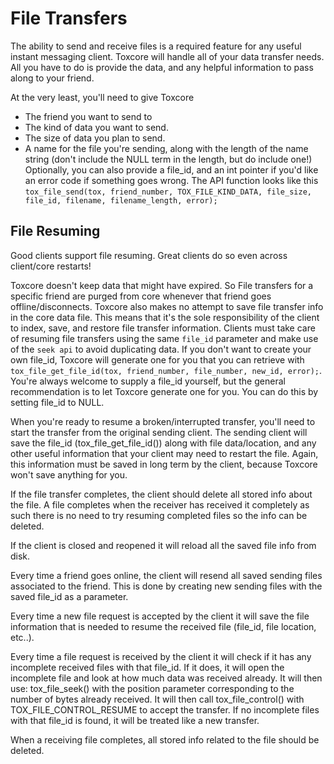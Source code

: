 # File Transfers
The ability to send and receive files is a required feature for any useful instant messaging client. Toxcore will handle
all of your data transfer needs. All you have to do is provide the data, and any helpful information to pass along to
your friend.

At the very least, you'll need to give Toxcore
 * The friend you want to send to
 * The kind of data you want to send.
 * The size of data you plan to send.
 * A name for the file you're sending, along with the length of the name string (don't include the NULL term in the
 length, but do include one!)
Optionally, you can also provide a file_id, and an int pointer if you'd like an error code if something goes wrong. The
API function looks like this `tox_file_send(tox, friend_number, TOX_FILE_KIND_DATA, file_size, file_id, filename,
filename_length, error);`

## File Resuming
Good clients support file resuming. Great clients do so even across client/core restarts!

Toxcore doesn't keep data that might have expired. So File transfers for a specific friend are purged from core whenever
that friend goes offline/disconnects. Toxcore also makes no attempt to save file transfer info in the core data file.
This means that it's the sole responsibility of the client to index, save, and restore file transfer information.
Clients must take care of resuming file transfers using the same `file_id` parameter and make use of the `seek api` to
avoid duplicating data. If you don't want to create your own file_id, Toxcore will generate one for you that you can
retrieve with `tox_file_get_file_id(tox, friend_number, file_number, new_id, error);`. You're always welcome to supply a
file_id yourself, but the general recommendation is to let Toxcore generate one for you. You can do this by setting
file_id to NULL.

When you're ready to resume a broken/interrupted transfer, you'll need to start the transfer from the original sending
client. The sending client will save the file_id (tox_file_get_file_id()) along with file data/location, and any other
useful information that your client may need to restart the file. Again, this information must be saved in long term by
the client, because Toxcore won't save anything for you.

If the file transfer completes, the client should delete all stored info about
the file. A file completes when the receiver has received it completely as such
there is no need to try resuming completed files so the info can be deleted.

If the client is closed and reopened it will reload all the saved file info
from disk.

Every time a friend goes online, the client will resend all saved sending files
associated to the friend. This is done by creating new sending files with the
saved file_id as a parameter.

Every time a new file request is accepted by the client it will save the file
information that is needed to resume the received file (file_id, file location,
etc..).

Every time a file request is received by the client it will check if it has any
incomplete received files with that file_id. If it does, it will open the
incomplete file and look at how much data was received already. It will then
use: tox_file_seek() with the position parameter corresponding to the number of
bytes already received. It will then call tox_file_control() with
TOX_FILE_CONTROL_RESUME to accept the transfer. If no incomplete files with
that file_id is found, it will be treated like a new transfer.

When a receiving file completes, all stored info related to the file should be
deleted.
